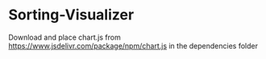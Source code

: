 # Sorting-Visualizer

Download and place chart.js from https://www.jsdelivr.com/package/npm/chart.js in the dependencies folder
